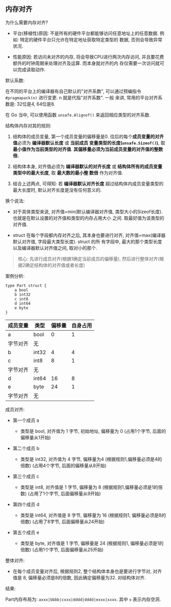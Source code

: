 ## 内存对齐

为什么需要内存对齐?

- 平台(移植性)原因: 不是所有的硬件平台都能够访问任意地址上的任意数据. 例如: 特定的硬件平台只允许在特定地址获取特定类型的
数据, 否则会导致异常状况.

- 性能原因: 若访问未对齐的内存, 将会导致CPU进行两次内存访问, 并且要花费额外的时钟周期来处理对齐及运算. 而本身就对齐的内
存仅需要一次访问就可以完成读取动作.


默认系数:

在不同的平台上的编译器有自己默认的"对齐系数", 可以通过预编指令 `#pragmapack(n)` 进行变更. n 就是代指"对齐系数". 一般
来讲, 常用的平台对齐系数是: 32位是4, 64位是8.

在 Go 当中, 可以使用函数 `unsafe.Alignof()` 来返回相应类型的对齐系数.


结构体内存对其的规则:

1. 结构体的成员变量, 第一个成员变量的偏移量是0. 往后的每个**成员变量的对齐值**必须为 **编译器默认长度** 或 **当前成员
变量类型的长度(`unsafe.Sizeof()`)**, 取 **最小值作为当前类型的对齐值**. **其偏移量必须为当前成员变量的对齐值的整数倍.**

2. 结构体本身, 对齐值必须为 **编译器默认的对齐长度** 或 **结构体所有的成员变量类型中的最大长度**, 取 **最大数的最小整
数倍** 作为对齐值.

3. 结合上述两点, 可得知: 若 **编译器默认对齐长度** 超过结构体内成员变量类型的最大长度时, 默认对齐长度是没有任何意义的.

换个说法:

- 对于具体类型来说, 对齐值=min(默认编译器对齐值, 类型大小的Sizeof长度). 也就是在默认设置的对齐值和类型的内存占用大小
之间. 取最好值为该类型的对齐值.

- struct 在每个字段都内存对齐之后, 其本身也要进行对齐, 对齐值=max(编译器默认对齐值, 字段最大类型长度). struct 的所
有字段中, 最大的那个类型长度以及编译器默认对齐值之间, 取对小的那个.

> 核心: 先进行成员对齐(根据1确定当前成员的偏移量), 然后进行整体对齐(根据2确定结构体的对齐值或者长度)

案例分析:

```
type Part struct {
    a bool
    b int32
    c int8
    d int64
    e byte
}
```

| 成员变量 | 类型 | 偏移量 | 自身占用 |
| --- | --- | --- | --- |
| a | bool | 0 | 1 |
| 字节对齐 | 无 |  |  |
| b | int32 | 4 | 4 |
| c | int8 | 8 | 1 |
| 字节对齐 | 无 |  |  |
| d | int64 | 16 | 8 |
| e | byte | 24 | 1 |
| 字节对齐 | 无 |  |  |


成员对齐:

- 第一个成员 a
    - 类型是 bool, 对齐值为 1 字节, 初始地址, 偏移量为 0 (占用1个字节, 后面的偏移量从1开始)

- 第二个成员 b
    - 类型是 int32, 对齐值为 4 字节, 偏移量为4 (根据规则1,偏移量必须是4的倍数) (占用4个字节, 后面的偏移量从8开始)

- 第三个成员 c
    - 类型是 int8, 对齐值是 1 字节, 偏移量为 8 (根据规则1,偏移量必须是1的倍数) (占用了1个字节, 后面偏移量从9开始)

- 第四个成员 d
    - 类型是 int64, 对齐值是 8 字节, 偏移量为 16 (根据规则1, 偏移量必须是8的倍数) (占用了8字节, 后面偏移量从24开始)

- 第五个成员 e
    - 类型是 byte, 对齐值是 1 字节, 偏移量是 24 (根据规则1, 偏移量必须是1的倍数) (占用1个字节, 后面偏移量从25开始)

    
整体对齐:

- 在每个成员变量对齐后, 根据规则2, 整个结构体本身也是要进行字节对, 对齐值是 8, 偏移量必须是8的倍数, 因此确定偏移量为32. 
对结构体对齐.


结果:

Part内存布局为: `axxx|bbbb|cxxx|dddd|dddd|exxx|xxxx`. 其中 `x` 表示内存空洞.

